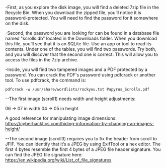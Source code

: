 -First, as you explore the disk image, you will find a deleted 7zip file in the Recycle Bin. When you download the zipped file, you’ll notice it is password-protected. You will need to find the password for it somewhere on the disk.

-Second, the password you are looking for can be found in a database file named "scrolls.db" located in the Downloads folder. When you download this file, you’ll see that it is an SQLite file. Use an app or tool to read its contents. Under one of the tables, you will find two passwords. Try both, and you will discover that the second one is correct. This will allow you to access the files in the 7zip archive.
 
-Inside, you will find two tampered images and a PDF protected by a password. You can crack the PDF's password using pdfcrack or another tool. To use pdfcrack, the command is:

```
pdfcrack -w /usr/share/wordlists/rockyou.txt Papyrus_Scrolls.pdf
```

--The first image (scroll1) needs width and height adjustments:

06 -> 07 in width
04 -> 05 in height

A good reference for manipulating image dimensions: https://cyberhacktics.com/hiding-information-by-changing-an-images-height/

--The second image (scroll3) requires you to fix the header from scroll to JFIF. You can identify that it’s a JPEG by using ExifTool or a hex editor. The first 4 bytes resemble the first 4 bytes of a JPEG file header signature. You can find the JPEG file signature here: https://en.wikipedia.org/wiki/List_of_file_signatures
